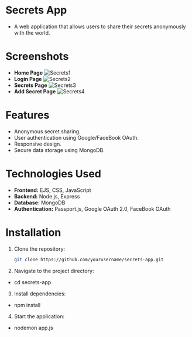 # Secrets App
  - A web application that allows users to share their secrets anonymously with the world.

# Screenshots
  - **Home Page**
  ![Secrets1](https://github.com/user-attachments/assets/0dd4b2e1-feab-4a59-8c44-c736a1fae6ba)
  - **Login Page**
  ![Secrets2](https://github.com/user-attachments/assets/7dee3b5f-73e7-46ac-96ac-6698207282fd)
  - **Secrets Page**
  ![Secrets3](https://github.com/user-attachments/assets/8db8106a-92cd-45ce-8887-58c18bf58fc5)
  - **Add Secret Page**
  ![Secrets4](https://github.com/user-attachments/assets/2cbf1a79-7bac-4400-93f5-ce5c77b22462)

# Features
  - Anonymous secret sharing.
  - User authentication using Google/FaceBook OAuth.
  - Responsive design.
  - Secure data storage using MongoDB.

# Technologies Used
  - **Frontend:** EJS, CSS, JavaScript
  - **Backend:** Node.js, Express
  - **Database:** MongoDB
  - **Authentication:** Passport.js, Google OAuth 2.0, FaceBook OAuth

# Installation

1. Clone the repository:
   ```bash
   git clone https://github.com/yourusername/secrets-app.git

2. Navigate to the project directory:
  - cd secrets-app

3. Install dependencies:
  - npm install

4. Start the application:
  - nodemon app.js
